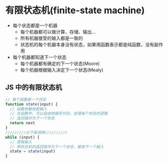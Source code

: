 # 有限状态机(finite-state machine)

- 每个状态都是一个机器
  - 每个机器都可以做计算、存储、输出...
  - 所有机器接受的输入都是一致的
  - 状态机的每个机器本身没有状态，如果用函数表示都是纯函数，没有副作用
- 每个机器都知道下一个状态
  - 每个机器都有确定的下一个状态(Moore)
  - 每个机器根据输入决定下一个状态(Mealy)

## JS 中的有限状态机

```js
// 每个函数是一个状态
function state(input) {
  // 函数参数就是输入
  // 在函数中，可以自由地编写代码，处理每个状态的逻辑
  // 返回值作为下一个状态
  return next
}
/////////以下是调用//////////
while (input) {
  // 获取输入
  // 把状态机的返回值作为下一个状态，接收下一个输入
  state = state(input)
}
```
